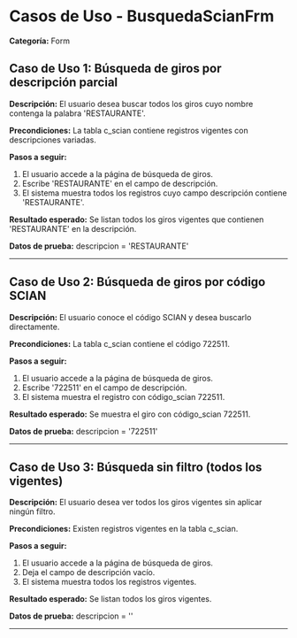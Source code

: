 # Casos de Uso - BusquedaScianFrm

**Categoría:** Form

## Caso de Uso 1: Búsqueda de giros por descripción parcial

**Descripción:** El usuario desea buscar todos los giros cuyo nombre contenga la palabra 'RESTAURANTE'.

**Precondiciones:**
La tabla c_scian contiene registros vigentes con descripciones variadas.

**Pasos a seguir:**
1. El usuario accede a la página de búsqueda de giros.
2. Escribe 'RESTAURANTE' en el campo de descripción.
3. El sistema muestra todos los registros cuyo campo descripción contiene 'RESTAURANTE'.

**Resultado esperado:**
Se listan todos los giros vigentes que contienen 'RESTAURANTE' en la descripción.

**Datos de prueba:**
descripcion = 'RESTAURANTE'

---

## Caso de Uso 2: Búsqueda de giros por código SCIAN

**Descripción:** El usuario conoce el código SCIAN y desea buscarlo directamente.

**Precondiciones:**
La tabla c_scian contiene el código 722511.

**Pasos a seguir:**
1. El usuario accede a la página de búsqueda de giros.
2. Escribe '722511' en el campo de descripción.
3. El sistema muestra el registro con código_scian 722511.

**Resultado esperado:**
Se muestra el giro con código_scian 722511.

**Datos de prueba:**
descripcion = '722511'

---

## Caso de Uso 3: Búsqueda sin filtro (todos los vigentes)

**Descripción:** El usuario desea ver todos los giros vigentes sin aplicar ningún filtro.

**Precondiciones:**
Existen registros vigentes en la tabla c_scian.

**Pasos a seguir:**
1. El usuario accede a la página de búsqueda de giros.
2. Deja el campo de descripción vacío.
3. El sistema muestra todos los registros vigentes.

**Resultado esperado:**
Se listan todos los giros vigentes.

**Datos de prueba:**
descripcion = ''

---

